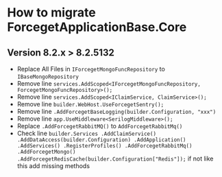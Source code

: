 ﻿# How to migrate ForcegetApplicationBase.Core
## Version 8.2.x > 8.2.5132

- Replace All Files in  ``IForcegetMongoFuncRepository`` to `IBaseMongoRepository`
- Remove line `services.AddScoped<IForcegetMongoFuncRepository, ForcegetMongoFuncRepository>();`
- Remove line `services.AddScoped<IClaimService, ClaimService>();`
- Remove line `builder.WebHost.UseForcegetSentry();`
- Remove line `.AddForcegetBaseLogging(builder.Configuration, "xxx")`
- Remove line `app.UseMiddleware<SerilogMiddleware>();`
- Replace `.AddForcegetRabbitMQ()` to `AddForcegetRabbitMq()`
- Check line `builder.Services
    .AddClaimService()
    .AddDataAccess(builder.Configuration)
    .AddApplication()
    .AddServices()
    .RegisterProfiles()
    .AddForcegetRabbitMq()
    .AddForcegetMongo()
    .AddForcegetRedisCache(builder.Configuration["Redis"]);` if not like this add missing methods
